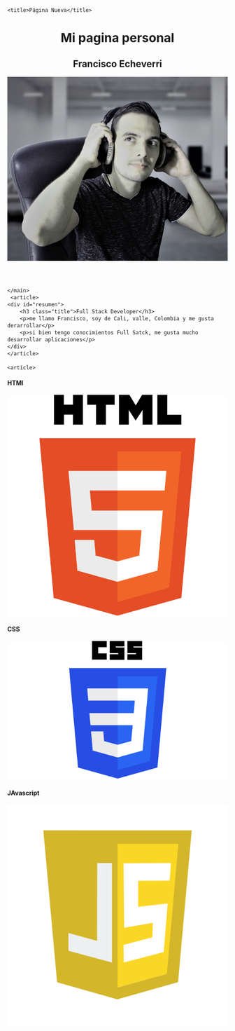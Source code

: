 <!DOCTYPE html>
<html lang="en">
<head>
    <meta charset="UTF-8">
    <meta name="viewport" content="width=device-width, initial-scale=1.0">
    <link rel = "stylesheet" href ="estilos.css">
    <link rel = "stylesheet" href ="reset.css">

    <title>Página Nueva</title>
    
</head>
<body>
    <header>
        <div id="bio-container">
           <div id="titulos">
            <h1 class="title" id="principal">Mi pagina personal</h1>
            <h2 class = "title">Francisco Echeverri</h2>
           </div> 
           <div class="fotoPerfil">
          <img src="fotoperifil.PNG" >
           </div> 
        </div>
    </header>
    <main>


    </main>
     <article>
    <div id="resumen">  
        <h3 class="title">Full Stack Developer</h3>
        <p>me llamo Francisco, soy de Cali, valle, Colombia y me gusta derarrollar</p>
        <p>si bien tengo conocimientos Full Satck, me gusta mucho desarrollar aplicaciones</p>
    </div>  
    </article>

    <article>
 <div id="cards-container">       
<div class="cards">
    <h4 class="title">HTMl</h4>
    <img src="./htmlimg.png" class="logo">
</div>

<div class="cards">
    <h4 class="title">CSS</h4>
    <img src="./CSSlogo.png" class="logo" id="logo2">
</div>

<div class="cards">
    <h4 class="title">JAvascript</h4>
    <img src="./JSlogo.png" class="logo" id="logo2">
</div>

</div>
    </article>
   
   
</body>
</html>